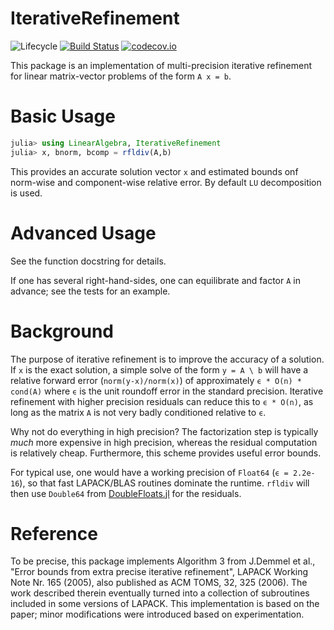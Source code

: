 # IterativeRefinement
<!--
![Lifecycle](https://img.shields.io/badge/lifecycle-experimental-orange.svg) -->
![Lifecycle](https://img.shields.io/badge/lifecycle-maturing-blue.svg)<!--
![Lifecycle](https://img.shields.io/badge/lifecycle-stable-green.svg)
![Lifecycle](https://img.shields.io/badge/lifecycle-retired-orange.svg)
![Lifecycle](https://img.shields.io/badge/lifecycle-archived-red.svg)
![Lifecycle](https://img.shields.io/badge/lifecycle-dormant-blue.svg) -->
[![Build Status](https://travis-ci.com/RalphAS/IterativeRefinement.jl.svg?branch=master)](https://travis-ci.com/RalphAS/IterativeRefinement.jl)
[![codecov.io](http://codecov.io/github/RalphAS/IterativeRefinement.jl/coverage.svg?branch=master)](http://codecov.io/github/RalphAS/IterativeRefinement.jl?branch=master)

This package is an implementation of multi-precision iterative refinement for
linear matrix-vector problems of the form `A x = b`.

# Basic Usage
```julia
julia> using LinearAlgebra, IterativeRefinement
julia> x, bnorm, bcomp = rfldiv(A,b)
```
This provides an accurate solution vector `x` and estimated bounds
onf norm-wise and component-wise relative error. By default `LU` decomposition
is used.

# Advanced Usage
See the function docstring for details.

If one has several right-hand-sides, one can equilibrate and factor
`A` in advance; see the tests for an example.

# Background
The purpose of iterative refinement is to improve the accuracy of a
solution.  If `x` is the exact solution, a simple solve of the form
`y = A \ b` will have a relative forward error (`norm(y-x)/norm(x)`) of
approximately `ϵ * O(n) * cond(A)` where `ϵ` is the unit roundoff error
in the standard precision. Iterative refinement with higher precision
residuals can reduce this to `ϵ * O(n)`, as long as the matrix `A` is
not very badly conditioned relative to `ϵ`.

Why not do everything in high precision? The factorization step is
typically *much* more expensive in high precision, whereas the
residual computation is relatively cheap. Furthermore, this scheme
provides useful error bounds.

For typical use, one would have a working precision of `Float64`
(`ϵ = 2.2e-16`), so that fast LAPACK/BLAS routines dominate the runtime.
`rfldiv` will then use `Double64` from
[DoubleFloats.jl](https://github.com/JuliaMath/DoubleFloats.jl)
for the residuals.

# Reference
To be precise, this package implements Algorithm 3 from J.Demmel et al.,
"Error bounds from extra precise iterative refinement",
LAPACK Working Note Nr. 165 (2005), also published as
ACM TOMS, 32, 325 (2006).  The work
described therein eventually turned into a collection of subroutines
included in some versions of LAPACK.  This implementation is based on
the paper; minor modifications were introduced based on experimentation.
